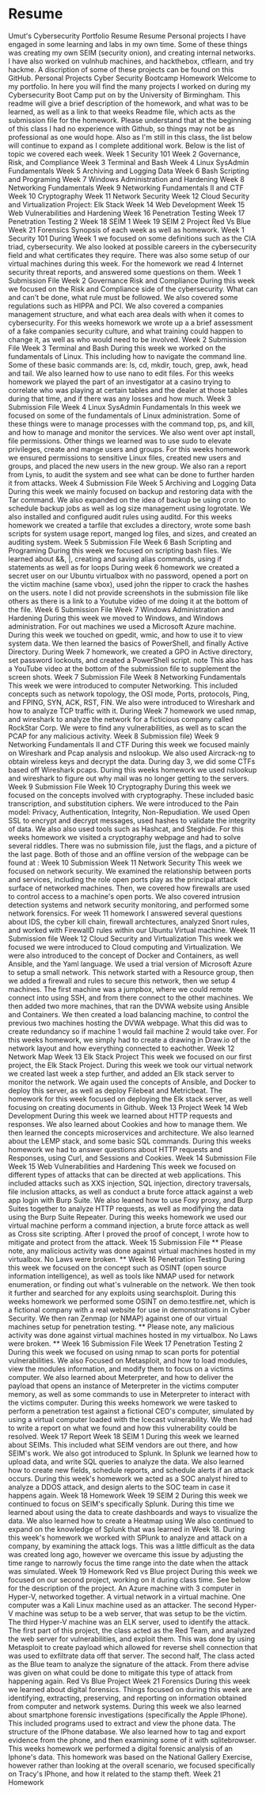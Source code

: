 # Resume
Umut's Cybersecurity Portfolio
Resume
Resume
Personal projects
I have engaged in some learning and labs in my own time. Some of these things was creating my own SEIM (security onion), and creating internal networks. I have also worked on vulnhub machines, and hackthebox, ctflearn, and try hackme. A discription of some of these projects can be found on this GitHub.
Personal Projects
Cyber Security Bootcamp Homework
Welcome to my portfolio. In here you will find the many projects I worked on during my Cybersecurity Boot Camp put on by the University of Birmingham. This readme will give a brief description of the homework, and what was to be learned, as well as a link to that weeks Readme file, which acts as the submission file for the homework.
Please understand that at the beginning of this class I had no experience with Github, so things may not be as professional as one would hope. Also as I'm still in this class, the list below will continue to expand as I complete additional work.
Below is the list of topic we covered each week.
Week 1 Security 101
Week 2 Governance, Risk, and Compliance
Week 3 Terminal and Bash
Week 4 Linux SysAdmin Fundamentals
Week 5 Archiving and Logging Data
Week 6 Bash Scripting and Programing
Week 7 Windows Administration and Hardening
Week 8 Networking Fundamentals
Week 9 Networking Fundamentals II and CTF
Week 10 Cryptography
Week 11 Network Security
Week 12 Cloud Security and Virtualization
Project: Elk Stack
Week 14 Web Development
Week 15 Web Vulnerabilities and Hardening
Week 16 Penetration Testing
Week 17 Penetration Testing 2
Week 18 SEIM 1
Week 19 SEIM 2
Project Red Vs Blue
Week 21 Forensics
Synopsis of each week as well as homework.
Week 1 Security 101
During Week 1 we focused on some definitions such as the CIA triad, cybersecurity. We also looked at possible careers in the cybersecurity field and what certificates they require. There was also some setup of our virtual machines during this week.
For the homework we read 4 Internet security threat reports, and answered some questions on them.
Week 1 Submission File
Week 2 Governance Risk and Compliance
During this week we focused on the Risk and Compliance side of the cybersecurity. What can and can't be done, what rule must be followed. We also covered some regulations such as HIPPA and PCI. We also covered a companies management structure, and what each area deals with when it comes to cybersecurity.
For this weeks homework we wrote up a a brief assessment of a fake companies security culture, and what training could happen to change it, as well as who would need to be involved.
Week 2 Submission File
Week 3 Terminal and Bash
During this week we worked on the fundamentals of Linux. This including how to navigate the command line. Some of these basic commands are: ls, cd, mkdir, touch, grep, awk, head and tail. We also learned how to use nano to edit files.
For this weeks homework we played the part of an investigator at a casino trying to correlate who was playing at certain tables and the dealer at those tables during that time, and if there was any losses and how much.
Week 3 Submission File
Week 4 Linux SysAdmin Fundamentals
In this week we focused on some of the fundamentals of Linux administration. Some of these things were to manage processes with the command top, ps, and kill, and how to manage and monitor the services. We also went over apt install, file permissions. Other things we learned was to use sudo to elevate privileges, create and mange users and groups.
For this weeks homework we ensured permissions to sensitive Linux files, created new users and groups, and placed the new users in the new group. We also ran a report from Lynis, to audit the system and see what can be done to further harden it from attacks.
Week 4 Submission File
Week 5 Archiving and Logging Data
During this week we mainly focused on backup and restoring data with the Tar command. We also expanded on the idea of backup be using cron to schedule backup jobs as well as log size management using logrotate. We also installed and configured audit rules using auditd.
For this weeks homework we created a tarfile that excludes a directory, wrote some bash scripts for system usage report, manged log files, and sizes, and created an auditing system.
Week 5 Submission File
Week 6 Bash Scripting and Programing
During this week we focused on scripting bash files. We learned about &&, |, creating and saving alias commands, using if statements as well as for loops
During week 6 homework we created a secret user on our Ubuntu virtualbox with no password, opened a port on the victim machine (same vbox), used john the ripper to crack the hashes on the users.
note I did not provide screenshots in the submission file like others as there is a link to a Youtube video of me doing it at the bottom of the file.
Week 6 Submission File
Week 7 Windows Administration and Hardening
During this week we moved to Windows, and Windows administration. For out machines we used a Microsoft Azure machine. During this week we touched on gpedit, wmic, and how to use it to view system data. We then learned the basics of PowerShell, and finally Active Directory.
During Week 7 homework, we created a GPO in Active directory, set password lockouts, and created a PowerShell script.
note This also has a YouTube video at the bottom of the submission file to supplement the screen shots.
Week 7 Submission File
Week 8 Networking Fundamentals
This week we were introduced to computer Networking. This included concepts such as network topology, the OSI mode, Ports, protocols, Ping, and FPING, SYN, ACK, RST, FIN. We also were introduced to Wireshark and how to analyze TCP traffic with it.
During Week 7 homework we used nmap, and wireshark to analyze the network for a ficticious company called RockStar Corp. We were to find any vulnerabilities, as well as to scan the PCAP for any malicious activity.
Week 8 Submission file)
Week 9 Networking Fundamentals II and CTF
During this week we focused mainly on Wireshark and Pcap analysis and nslookup. We also used Aircrack-ng to obtain wireless keys and decrypt the data. During day 3, we did some CTFs based off Wireshark pcaps.
During this weeks homework we used nslookup and wireshark to figure out why mail was no longer getting to the servers.
Week 9 Submission File
Week 10 Cryptography
During this week we focused on the concepts involved with cryptography. These included basic transcription, and substitution ciphers. We were introduced to the Pain model: Privacy, Authentication, Integrity, Non-Repudiation. We used Open SSL to encrypt and decrypt messages, used hashes to validate the integrity of data. We also also used tools such as Hashcat, and Steghide.
For this weeks homework we visited a cryptography webpage and had to solve several riddles. There was no submission file, just the flags, and a picture of the last page. Both of those and an offline version of the webpage can be found at :
Week 10 Submission
Week 11 Network Security
This week we focused on network security. We examined the relationship between ports and services, including the role open ports play as the principal attack surface of networked machines. Then, we covered how firewalls are used to control access to a machine's open ports. We also covered intrusion detection systems and network security monitoring, and performed some network forensics.
For week 11 homework I answered several questions about IDS, the cyber kill chain, firewall archtectures, analyzed Snort rules, and worked with FirewallD rules within our Ubuntu Virtual machine.
Week 11 Submission file
Week 12 Cloud Security and Virtualization
This week we focused we were introduced to Cloud computing and Virtualization. We were also introduced to the concept of Docker and Containers, as well Ansible, and the Yaml language. We used a trial version of Microsoft Azure to setup a small network. This network started with a Resource group, then we added a firewall and rules to secure this network, then we setup 4 machines. The first machine was a jumpbox, where we could remote connect into using SSH, and from there connect to the other machines. We then added two more machines, that ran the DVWA website using Ansible and Containers. We then created a load balancing machine, to control the previous two machines hosting the DVWA webpage. What this did was to create redundancy so if machine 1 would fail machine 2 would take over.
For this weeks homework, we simply had to create a drawing in Draw.io of the network layout and how everything connected to eachother.
Week 12 Network Map
Week 13 Elk Stack Project
This week we focused on our first project, the Elk Stack Project. During this week we took our virtual network we created last week a step further, and added an Elk stack server to monitor the network. We again used the concepts of Ansible, and Docker to deploy this server, as well as deploy Filebeat and Metricbeat.
The homework for this week focused on deploying the Elk stack server, as well focusing on creating documents in Github.
Week 13 Project
Week 14 Web Development
During this week we learned about HTTP requests and responses. We also learned about Cookies and how to manage them. We then learned the concepts microservices and architecture. We also learned about the LEMP stack, and some basic SQL commands.
During this weeks homework we had to answer questions about HTTP requests and Responses, using Curl, and Sessions and Cookies.
Week 14 Submission File
Week 15 Web Vulnerabilities and Hardening
This week we focused on different types of attacks that can be directed at web applications. This included attacks such as XXS injection, SQL injection, directory traversals, file inclusion attacks, as well as conduct a brute force attack against a web app login with Burp Suite. We also leaned how to use Foxy proxy, and Burp Suites together to analyze HTTP requests, as well as modifying the data using the Burp Suite Repeater.
During this weeks homework we used our virtual machine perform a command injection, a brute force attack as well as Cross site scripting. After I proved the proof of concept, I wrote how to mitigate and protect from the attack.
Week 15 Submission File
** Please note, any malicious activity was done against virtual machines hosted in my virtualbox. No Laws were broken. **
Week 16 Penetration Testing
During this week we focused on the concept such as OSINT (open source information intelligence), as well as tools like NMAP used for network enumeration, or finding out what's vulnerable on the network. We then took it further and searched for any exploits using searchsploit.
During this weeks homework we performed some OSINT on demo.testfire.net, which is a fictional company with a real website for use in demonstrations in Cyber Security. We then ran Zenmap (or NMAP) against one of our virtual machines setup for penetration testing.
** Please note, any malicious activity was done against virtual machines hosted in my virtualbox. No Laws were broken. **
Week 16 Submission File
Week 17 Penetration Testing 2
During this week we focused on using nmap to scan ports for potential vulnerabilities. We also Focused on Metasploit, and how to load modules, view the modules information, and modify them to focus on a victims computer. We also learned about Meterpreter, and how to deliver the payload that opens an instance of Meterpreter in the victims computer memory, as well as some commands to use in Meterpreter to interact with the victims computer.
During this weeks homework we were tasked to perform a penetration test against a fictional CEO's computer, simulated by using a virtual computer loaded with the Icecast vulnerability. We then had to write a report on what we found and how this vulnerability could be resolved.
Week 17 Report
Week 18 SEIM 1
During this week we learned about SEIMs. This included what SEIM vendors are out there, and how SEIM's work. We also got introduced to Splunk. In Splunk we learned how to upload data, and write SQL queries to analyze the data. We also learned how to create new fields, schedule reports, and schedule alerts if an attack occurs.
During this week's homework we acted as a SOC analyst hired to analyze a DDOS attack, and design alerts to the SOC team in case it happens again.
Week 18 Homework
Week 19 SEIM 2
During this week we continued to focus on SEIM's specifically Splunk. During this time we learned about using the data to create dashboards and ways to visualize the data. We also learned how to create a Heatmap using We also continued to expand on the knowledge of Splunk that was learned in Week 18.
During this week's homework we worked with SPlunk to analyze and attack on a company, by examining the attack logs. This was a little difficult as the data was created long ago, however we overcame this issue by adjusting the time range to narrowly focus the time range into the date when the attack was simulated.
Week 19 Homework
Red vs Blue project
During this week we focused on our second project, working on it during class time. See below for the description of the project.
An Azure machine with 3 computer in Hyper-V, networked together. A virtual network in a virtual machine. One computer was a Kali Linux machine used as an attacker. The second Hyper-V machine was setup to be a web server, that was setup to be the victim. The third Hyper-V machine was an ELK server, used to identify the attack. The first part of this project, the class acted as the Red Team, and analyzed the web server for vulnerabilities, and exploit them. This was done by using Metasploit to create payload which allowed for reverse shell connection that was used to exfiltrate data off that server. The second half, The class acted as the Blue team to analyze the signature of the attack. From there advise was given on what could be done to mitigate this type of attack from happening again.
Red Vs Blue Project
Week 21 Forensics
During this week we learned about digital forensics. Things focused on during this week are identifying, extracting, preserving, and reporting on information obtained from computer and network systems. During this week we also learned about smartphone forensic investigations (specifically the Apple IPhone). This included programs used to extract and view the phone data. The structure of the IPhone database. We also learned how to tag and export evidence from the phone, and then examining some of it with sqlitebrowser.
This weeks homework we performed a digital forensic analysis of an Iphone's data. This homework was based on the National Gallery Exercise, however rather than looking at the overall scenario, we focused specifically on Tracy's IPhone, and how it related to the stamp theft.
Week 21 Homework

